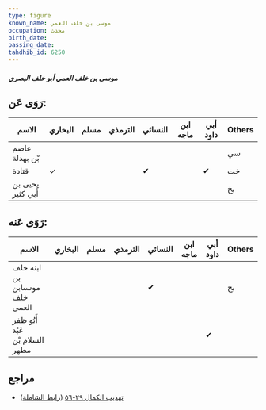 ```yaml
---
type: figure
known_name: موسى بن خلف العمي
occupation: محدث
birth_date:
passing_date:
tahdhib_id: 6250
---
```

##### موسى بن خلف العمي أبو خلف البصري

## رَوَى عَن:
| الاسم             | البخاري | مسلم | الترمذي | النسائي | ابن ماجه | أبي داود | Others |
| ----------------- | ------- | ---- | ------- | ------- | -------- | -------- | ------ |
| عاصم بْن بهدلة    |         |      |         |         |          |          | سي     |
| قتادة             | ✓       |      |         | ✔       |          | ✔        | خت     |
| يحيى بن أَبي كثير |         |      |         |         |          |          | بخ     |
## رَوَى عَنه:
| الاسم                           | البخاري | مسلم | الترمذي | النسائي | ابن ماجه | أبي داود | Others |
| ------------------------------- | ------- | ---- | ------- | ------- | -------- | -------- | ------ |
| ابنه خلف بن موسىابن خلف العمي   |         |      |         | ✔       |          |          | بخ     |
| أَبُو ظفر عَبْد السلام بْن مطهر |         |      |         |         |          | ✔        |        |
## مراجع
- [تهذيب الكمال ٢٩-٥٦](obsidian://open?vault=Tahdhib-al-Kamal&file=Figures/٦٢٥٠-موسى%20بن%20خلف%20العمي%20أبو%20خلف%20البصري) ([رابط الشاملة](https://shamela.ws/book/3722/15627))